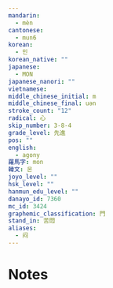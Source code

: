 ```yaml
---
mandarin:
  - mèn
cantonese:
  - mun6
korean:
  - 민
korean_native: ""
japanese:
  - MON
japanese_nanori: ""
vietnamese:
middle_chinese_initial: m
middle_chinese_final: uən
stroke_count: "12"
radical: 心
skip_number: 3-8-4
grade_level: 先進
pos: ""
english:
  - agony
羅馬字: mon
韓文: 몬
joyo_level: ""
hsk_level: ""
hanmun_edu_level: ""
danayo_id: 7360
mc_id: 3424
graphemic_classification: 門
stand_in: 苦悶
aliases:
  - 闷
---
```


# Notes

